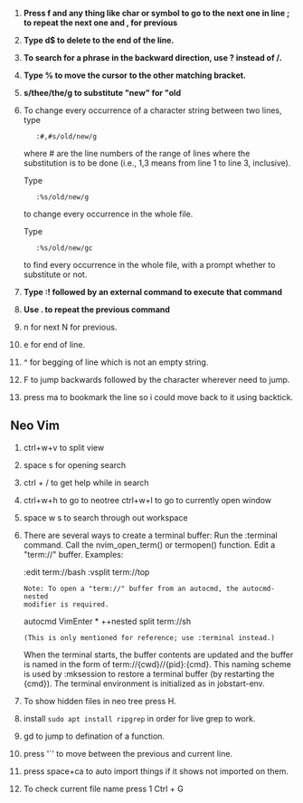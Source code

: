 1. **Press f and any thing like char or symbol to go to the next one in line ; to repeat the next one and , for previous**
2. **Type d$ to delete to the end of the line.**
3. **To search for a phrase in the backward direction, use ? instead of /.**
4. **Type % to move the cursor to the other matching bracket.**
5. **s/thee/the/g to substitute "new" for "old**
6. To change every occurrence of a character string between two lines, type
  
          :#,#s/old/new/g
  
      where # are the line numbers of the range of lines where the
      substitution is to be done (i.e., 1,3 means from line 1 to line 3, inclusive).
  
      Type
  
          :%s/old/new/g
  
      to change every occurrence in the whole file.
  
      Type
  
          :%s/old/new/gc
  
      to find every occurrence in the whole file, with a prompt whether to
      substitute or not.
7. **Type :! followed by an external command to execute that command**
8. **Use . to repeat the previous command**
9. n for next N for previous.
10. e for end of line.
11. ^ for begging of line which is not an empty string.
12. F to jump backwards followed by the character wherever need to jump.
13. press ma to bookmark the line so i could move back to it using backtick.
## Neo Vim
1. ctrl+w+v to split view
2. space s for opening search
3. ctrl + / to get help while in search
4. ctrl+w+h to go to neotree ctrl+w+l to go to currently open window
5. space w s to search through out workspace
6.  There are several ways to create a terminal buffer:
    Run the :terminal command.
    Call the nvim_open_term() or termopen() function.
    Edit a "term://" buffer. Examples:
    
    :edit term://bash
    :vsplit term://top
    
        Note: To open a "term://" buffer from an autocmd, the autocmd-nested
        modifier is required.
    
    autocmd VimEnter * ++nested split term://sh
    
        (This is only mentioned for reference; use :terminal instead.)
    When the terminal starts, the buffer contents are updated and the buffer is
    named in the form of term://{cwd}//{pid}:{cmd}. This naming scheme is used
    by :mksession to restore a terminal buffer (by restarting the {cmd}).
    The terminal environment is initialized as in jobstart-env.
7. To show hidden files in neo tree press H.
8. install `sudo apt install ripgrep` in order for live grep to work.
9. gd to jump to defination of a function.
10. press '`' to move between the previous and current line.
11. press space+ca to auto import things if it shows not imported on them.
12. To check current file name press 1 Ctrl + G
